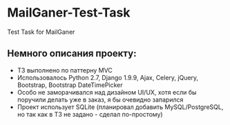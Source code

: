 # MailGaner-Test-Task
Test Task for MailGaner

## Немного описания проекту:
- ТЗ выполнено по паттерну MVC
- Использовалось Python 2.7, Django 1.9.9, Ajax, Celery, jQuery, Bootstrap, Bootstrap DateTimePicker 
- Особо не заморачивался над дизайном UI/UX, хотя если бы поручили делать уже в заказ, я бы очевидно запарился
- Проект использует SQLite (планировал добавить MySQL/PostgreSQL, но так как в ТЗ не задано - сделал по-простому)